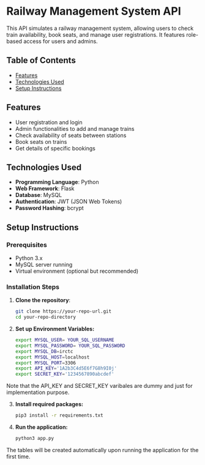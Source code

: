 # Railway Management System API

This API simulates a railway management system, allowing users to check train availability, book seats, and manage user registrations. It features role-based access for users and admins.

## Table of Contents
- [Features](#features)
- [Technologies Used](#technologies-used)
- [Setup Instructions](#setup-instructions)

## Features
- User registration and login
- Admin functionalities to add and manage trains
- Check availability of seats between stations
- Book seats on trains
- Get details of specific bookings

## Technologies Used
- **Programming Language**: Python
- **Web Framework**: Flask
- **Database**: MySQL
- **Authentication**: JWT (JSON Web Tokens)
- **Password Hashing**: bcrypt

## Setup Instructions

### Prerequisites
- Python 3.x
- MySQL server running
- Virtual environment (optional but recommended)

### Installation Steps
1. **Clone the repository**:
   ```bash
   git clone https://your-repo-url.git
   cd your-repo-directory
   
2. **Set up Environment Variables:**
   ```bash
   export MYSQL_USER= YOUR_SQL_USERNAME
   export MYSQL_PASSWORD= YOUR_SQL_PASSWORD
   export MYSQL_DB=irctc
   export MYSQL_HOST=localhost
   export MYSQL_PORT=3306
   export API_KEY='1A2b3C4d5E6f7G8h9I0j'
   export SECRET_KEY='1234567890abcdef'

  Note that the API_KEY and SECRET_KEY varibales are dummy and just for implementation purpose.

3. **Install required packages:**
     ```bash
     pip3 install -r requirements.txt

4. **Run the application:**
   ```bash
   python3 app.py

The tables will be created automatically upon running the application for the first time.

